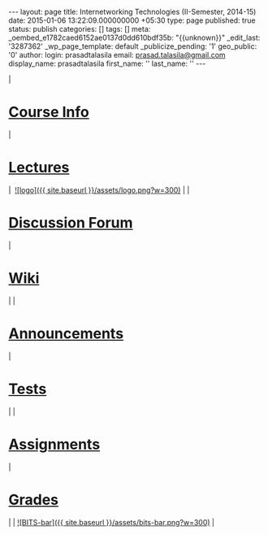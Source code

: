 --- layout: page title: Internetworking Technologies (II-Semester, 2014-15) date: 2015-01-06 13:22:09.000000000 +05:30 type: page published: true status: publish categories: [] tags: [] meta: \_oembed\_e1782caed6152ae0137d0dd610bdf35b: "{{unknown}}" \_edit\_last: '3287362' \_wp\_page\_template: default \_publicize\_pending: '1' geo\_public: '0' author: login: prasadtalasila email: prasad.talasila@gmail.com display\_name: prasadtalasila first\_name: '' last\_name: '' ---

| 
# [Course Info](https://prasadtalasila.wordpress.com/inet/201415course-information/)
 | 
# [Lectures](https://prasadtalasila.wordpress.com/inet/201415lectures/)
 | &nbsp;[![logo]({{ site.baseurl }}/assets/logo.png?w=300)](https://prasadtalasila.files.wordpress.com/2015/01/logo.png) |
| 
# [Discussion Forum](https://piazza.com/bits-goa.ac.in/spring2015/csf413/home)
 | 
# [Wiki](http://10.1.1.242/moodle/mod/wiki/view.php?pageid=84&group=0)
 |
| 
# [Announcements](https://prasadtalasila.wordpress.com/inet/201415announcements/)
 | 
# [Tests](https://prasadtalasila.wordpress.com/inet/201415tests/)
 |
| 
# [Assignments](https://prasadtalasila.wordpress.com/inet/201415assignments/)
 | 
# [Grades](http://10.1.1.242/moodle/grade/report/index.php?id=4510)
 |
| [![BITS-bar]({{ site.baseurl }}/assets/bits-bar.png?w=300)](https://prasadtalasila.files.wordpress.com/2015/01/bits-bar.png) |

&nbsp;


